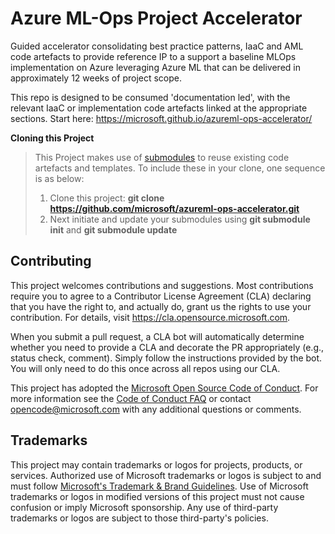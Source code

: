 # Azure ML-Ops Project Accelerator

Guided accelerator consolidating best practice patterns, IaaC and AML code artefacts to provide reference IP to a support a baseline MLOps implementation on Azure leveraging Azure ML that can be delivered in approximately 12 weeks of project scope. 

This repo is designed to be consumed 'documentation led', with the relevant IaaC or implementation code artefacts linked at the appropriate sections. Start here: <https://microsoft.github.io/azureml-ops-accelerator/>

**Cloning this Project**
> This Project makes use of [submodules](https://git-scm.com/book/en/v2/Git-Tools-Submodules) to reuse existing code artefacts and templates. To include these in your clone, one sequence is as below:
> 1) Clone this project: **git clone https://github.com/microsoft/azureml-ops-accelerator.git**
> 2) Next initiate and update your submodules using **git submodule init** and **git submodule update**   

## Contributing 

This project welcomes contributions and suggestions.  Most contributions require you to agree to a
Contributor License Agreement (CLA) declaring that you have the right to, and actually do, grant us
the rights to use your contribution. For details, visit https://cla.opensource.microsoft.com.

When you submit a pull request, a CLA bot will automatically determine whether you need to provide
a CLA and decorate the PR appropriately (e.g., status check, comment). Simply follow the instructions
provided by the bot. You will only need to do this once across all repos using our CLA.

This project has adopted the [Microsoft Open Source Code of Conduct](https://opensource.microsoft.com/codeofconduct/).
For more information see the [Code of Conduct FAQ](https://opensource.microsoft.com/codeofconduct/faq/) or
contact [opencode@microsoft.com](mailto:opencode@microsoft.com) with any additional questions or comments.

## Trademarks

This project may contain trademarks or logos for projects, products, or services. Authorized use of Microsoft 
trademarks or logos is subject to and must follow 
[Microsoft's Trademark & Brand Guidelines](https://www.microsoft.com/en-us/legal/intellectualproperty/trademarks/usage/general).
Use of Microsoft trademarks or logos in modified versions of this project must not cause confusion or imply Microsoft sponsorship.
Any use of third-party trademarks or logos are subject to those third-party's policies.
